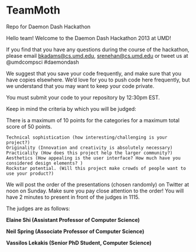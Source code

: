 TeamMoth
========

Repo for Daemon Dash Hackathon

Hello team! Welcome to the Daemon Dash Hackathon 2013 at UMD!

If you find that you have any questions during the course of the hackathon, please email
bkadams@cs.umd.edu, srenehan@cs.umd.edu or tweet us at @umdcompsci #daemondash

We suggest that you save your code frequently, and make sure that you have copies elsewhere. 
We’d love for you to push code here frequently, but we understand that you may want to keep your code private. 

You must submit your code to your repository by 12:30pm EST.

Keep in mind the criteria by which you will be judged: 

There is a maximum of 10 points for the categories for a maximum total score of 50 points.  

    Technical sophistication (how interesting/challenging is your project?)
    Originality (Innovation and creativity is absolutely necessary)
    Practicality (How does this project help the larger community?)
    Aesthetics (How appealing is the user interface? How much have you considered design elements? )
    Rockstar potential. (Will this project make crowds of people want to use your product?)

We will post the order of the presentations (chosen randomly) on Twitter at noon on Sunday. 
Make sure you pay close attention to the order! You will have 2 minutes to present in front of the judges in 1115. 


The judges are as follows:


<b>Elaine Shi (Assistant Professor of Computer Science) 

<b>Neil Spring (Associate Professor of Computer Science)

<b>Vassilos Lekakis (Senior PhD Student, Computer Science) 

